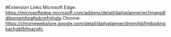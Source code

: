 #Extension Links
Microsoft Edge: https://microsoftedge.microsoft.com/addons/detail/dailyplanner/ecfnigpgdldibgmemhnafpdcmfnjhgla
Chrome: https://chromewebstore.google.com/detail/dailyplanner/dmimjhbifmjbpikngkachgbfbfmacpfc
